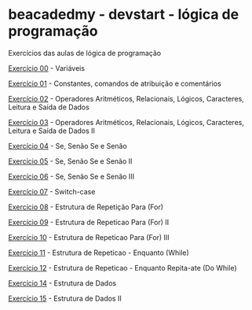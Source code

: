# beacadedmy - devstart - lógica de programação

Exercícios das aulas de lógica de programação

<a href='https://github.com/EleazarFreitas/beacademy-devstart-logicadeprogramacao/blob/main/beacademy-devstart-logicadeprogramacao/00-variaveis.txt'>Exercício 00</a> - 
Variáveis

<a href='https://github.com/EleazarFreitas/beacademy-devstart-logicadeprogramacao/blob/main/beacademy-devstart-logicadeprogramacao/01-constantes-comandos-de-atribuicao-e-comentarios.txt'>Exercício 01</a> - Constantes, comandos de atribuição e comentários

<a href='https://github.com/EleazarFreitas/beacademy-devstart-logicadeprogramacao/blob/main/beacademy-devstart-logicadeprogramacao/03-operadores-aritmeticos-relacionais-logicos-caracteres-leitura-e-saida-de-dados.txt'>Exercício 02</a> - Operadores Aritméticos, Relacionais, Lógicos, Caracteres, Leitura e Saída de Dados

<a href='https://github.com/EleazarFreitas/beacademy-devstart-logicadeprogramacao/blob/main/beacademy-devstart-logicadeprogramacao/04-operadores-aritmeticos-relacionais-logicos-caracteres-leitura-e-saida-de-dados.txt'>Exercício 03</a> - Operadores Aritméticos, Relacionais, Lógicos, Caracteres, Leitura e Saída de Dados II

<a href='https://github.com/EleazarFreitas/beacademy-devstart-logicadeprogramacao/blob/main/beacademy-devstart-logicadeprogramacao/05-se-senao-se-senao.txt'>Exercício 04</a> - Se, Senão Se e Senão

<a href='https://github.com/EleazarFreitas/beacademy-devstart-logicadeprogramacao/blob/main/beacademy-devstart-logicadeprogramacao/06-se-senao-se-senao.txt'>Exercício 05</a> - Se, Senão Se e Senão II

<a href='https://github.com/EleazarFreitas/beacademy-devstart-logicadeprogramacao/blob/main/beacademy-devstart-logicadeprogramacao/07-se-senao-se-senao.txt'>Exercício 06</a> - Se, Senão Se e Senão III

<a href='https://github.com/EleazarFreitas/beacademy-devstart-logicadeprogramacao/blob/main/beacademy-devstart-logicadeprogramacao/08-switch-case.txt'>Exercício 07</a> - Switch-case

<a href='https://github.com/EleazarFreitas/beacademy-devstart-logicadeprogramacao/blob/main/beacademy-devstart-logicadeprogramacao/09-estrutura-de-repeticao-para-for.txt'>Exercício 08</a> - Estrutura de Repetição Para (For) 

<a href='https://github.com/EleazarFreitas/beacademy-devstart-logicadeprogramacao/blob/main/beacademy-devstart-logicadeprogramacao/10-estrutura-de-repeticao-para-for.txt'>Exercício 09</a> - Estrutura de Repeticao Para (For) II

<a href='https://github.com/EleazarFreitas/beacademy-devstart-logicadeprogramacao/blob/main/beacademy-devstart-logicadeprogramacao/11-estrutura-de-repeticao-para-for.txt'>Exercício 10</a> - Estrutura de Repeticao Para (For) III

<a href='https://github.com/EleazarFreitas/beacademy-devstart-logicadeprogramacao/blob/main/beacademy-devstart-logicadeprogramacao/12-estrutura-de-repeticao-enquanto-while.txt'>Exercício 11</a> - Estrutura de Repeticao - Enquanto (While)

<a href='https://github.com/EleazarFreitas/beacademy-devstart-logicadeprogramacao/blob/main/beacademy-devstart-logicadeprogramacao/15-estrutura-de-repeticao-enquant-repita-ate-do-while.txt'>Exercício 12</a> - Estrutura de Repeticao - Enquanto Repita-ate (Do While)

<a href='https://github.com/EleazarFreitas/beacademy-devstart-logicadeprogramacao/blob/main/beacademy-devstart-logicadeprogramacao/13-estrutura-de-dados.txt'>Exercício 14</a> - Estrutura de Dados

<a href='https://github.com/EleazarFreitas/beacademy-devstart-logicadeprogramacao/blob/main/beacademy-devstart-logicadeprogramacao/14-estrutura-de-dados.txt'>Exercício 15</a> - Estrutura de Dados II
